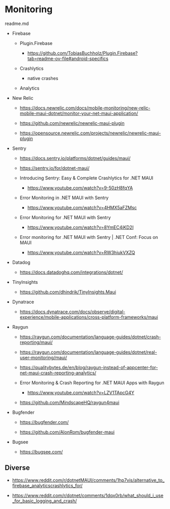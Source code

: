 # Monitoring

readme.md

*   Firebase

    *   Plugin.Firebase

        *   https://github.com/TobiasBuchholz/Plugin.Firebase?tab=readme-ov-file#android-specifics

    *   Crashlytics

        *   native crashes

    *   Analytics

*   New Relic

    *   https://docs.newrelic.com/docs/mobile-monitoring/new-relic-mobile-maui-dotnet/monitor-your-net-maui-application/

    *   https://github.com/newrelic/newrelic-maui-plugin

    *   https://opensource.newrelic.com/projects/newrelic/newrelic-maui-plugin

*   Sentry

    *   https://docs.sentry.io/platforms/dotnet/guides/maui/

    *   https://sentry.io/for/dotnet-maui/

    *   Introducing Sentry: Easy & Complete Crashlytics for .NET MAUI
    
        *   https://www.youtube.com/watch?v=9-50zH8fqYA

    *   Error Monitoring in .NET MAUI with Sentry

        *   https://www.youtube.com/watch?v=4HMX5aFZMsc

    *   Error Monitoring for .NET MAUI with Sentry

        *   https://www.youtube.com/watch?v=8YmEC4iKD2I

    *   Error monitoring for .NET MAUI with Sentry | .NET Conf: Focus on MAUI

        *   https://www.youtube.com/watch?v=RW3hiukVXZQ

*   Datadog

    *   https://docs.datadoghq.com/integrations/dotnet/

*   TinyInsights

    *   https://github.com/dhindrik/TinyInsights.Maui

*   Dynatrace

    *   https://docs.dynatrace.com/docs/observe/digital-experience/mobile-applications/cross-platform-frameworks/maui

*   Raygun

    *   https://raygun.com/documentation/language-guides/dotnet/crash-reporting/maui/

    *   https://raygun.com/documentation/language-guides/dotnet/real-user-monitoring/maui/

    *   https://qualitybytes.de/en/blog/raygun-instead-of-appcenter-for-net-maui-crash-reporting-analytics/

    *   Error Monitoring & Crash Reporting for .NET MAUI Apps with Raygun

        *   https://www.youtube.com/watch?v=LZV1TApcG4Y

    *   https://github.com/MindscapeHQ/raygun4maui

*   Bugfender

    *   https://bugfender.com/

    *   https://github.com/AlonRom/bugfender-maui

*   Bugsee

    *   https://bugsee.com/


## Diverse

*   https://www.reddit.com/r/dotnetMAUI/comments/1hp7vis/alternative_to_firebase_analyticscrashlytics_for/

*   https://www.reddit.com/r/dotnet/comments/1dqx0rb/what_should_i_use_for_basic_logging_and_crash/

